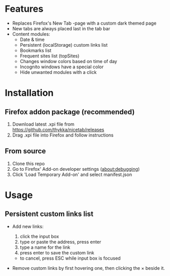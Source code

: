 # Features

- Replaces Firefox's New Tab -page with a custom dark themed page
- New tabs are always placed last in the tab bar
- Content modules:
  - Date & time
  - Persistent (localStorage) custom links list
  - Bookmarks list
  - Frequent sites list (topSites)
  - Changes window colors based on time of day
  - Incognito windows have a special color
  - Hide unwanted modules with a click


# Installation
## Firefox addon package (recommended)
1. Download latest .xpi file from https://github.com/thykka/nicetab/releases
1. Drag .xpi file into Firefox and follow instructions

## From source
1. Clone this repo
1. Go to Firefox' Add-on developer settings ([about:debugging](about:debugging))
1. Click 'Load Temporary Add-on' and select manifest.json

# Usage
## Persistent custom links list

- Add new links:
  1. click the input box
  1. type or paste the address, press enter
  1. type a name for the link
  1. press enter to save the custom link
  - to cancel, press ESC while input box is focused

- Remove custom links by first hovering one, then clicking the × beside it.
